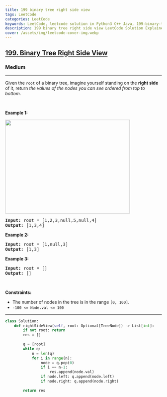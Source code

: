 ```yaml
---
title: 199 binary tree right side view
tags: LeetCode
categories: LeetCode
keywords: LeetCode, leetcode solution in Python3 C++ Java, 199-binary-tree-right-side-view solution
description: 199 binary tree right side view LeetCode Solution Explained
cover: /assets/img/leetcode-cover-img.webp
---
```



<h2><a href="https://leetcode.com/problems/binary-tree-right-side-view/">199. Binary Tree Right Side View</a></h2><h3>Medium</h3><hr><div><p>Given the <code>root</code> of a binary tree, imagine yourself standing on the <strong>right side</strong> of it, return <em>the values of the nodes you can see ordered from top to bottom</em>.</p>

<p>&nbsp;</p>
<p><strong>Example 1:</strong></p>
<img alt="" src="https://assets.leetcode.com/uploads/2021/02/14/tree.jpg" style="width: 401px; height: 301px;">
<pre><strong>Input:</strong> root = [1,2,3,null,5,null,4]
<strong>Output:</strong> [1,3,4]
</pre>

<p><strong>Example 2:</strong></p>

<pre><strong>Input:</strong> root = [1,null,3]
<strong>Output:</strong> [1,3]
</pre>

<p><strong>Example 3:</strong></p>

<pre><strong>Input:</strong> root = []
<strong>Output:</strong> []
</pre>

<p>&nbsp;</p>
<p><strong>Constraints:</strong></p>

<ul>
	<li>The number of nodes in the tree is in the range <code>[0, 100]</code>.</li>
	<li><code>-100 &lt;= Node.val &lt;= 100</code></li>
</ul>
</div>

---




```python
class Solution:
    def rightSideView(self, root: Optional[TreeNode]) -> List[int]:
        if not root: return
        res = []
        
        q = [root]
        while q:
            n = len(q)
            for i in range(n):
                node = q.pop(0)
                if i == n-1:
                    res.append(node.val)
                if node.left: q.append(node.left)
                if node.right: q.append(node.right)
        
        return res
```
